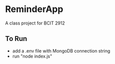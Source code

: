 # ReminderApp
 A class project for BCIT 2912

## To Run
- add a .env file with MongoDB connection string  
- run "node index.js"
